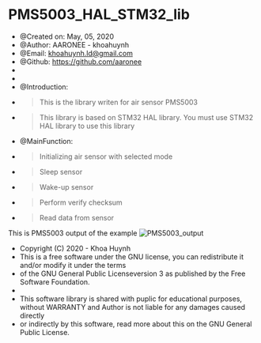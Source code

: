 # PMS5003_HAL_STM32_lib
 *	@Created on: May, 05, 2020
 *  @Author: AARONEE - khoahuynh
 * 	@Email: khoahuynh.ld@gmail.com
 * 	@Github: https://github.com/aaronee
 *
 *
 *	@Introduction:
 *	> This is the library writen for air sensor PMS5003
 *	> This library is based on STM32 HAL library. You must use STM32 HAL library to use this library
 *	@MainFunction:
 *	> Initializing air sensor with selected mode
 *	> Sleep sensor
 *	> Wake-up sensor
 *	> Perform verify checksum
 *	> Read data from sensor
 
 This is PMS5003 output of the example
![PMS5003_output](https://i.imgur.com/0tKqUBT.png)

 *	Copyright (C) 2020 - Khoa Huynh
 *  This is a free software under the GNU license, you can redistribute it and/or modify it under the terms
 *	of the GNU General Public Licenseversion 3 as published by the Free Software Foundation.
 *
 *	This software library is shared with puplic for educational purposes, without WARRANTY and Author is not liable for any damages caused directly
 *	or indirectly by this software, read more about this on the GNU General Public License.
